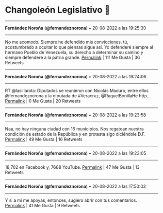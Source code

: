 # Changoleón Legislativo 🙈
*****
**Fernández Noroña** (**@fernandeznorona**) • 20-08-2022 a las 19:25:30
*****
No me acomodo. Siempre he defendido mis convicciones, tú, acostumbrado a ocultar lo que piensas sigue así. Yo defenderé siempre al hermano Pueblo de Venezuela, su derecho a determinar su camino y siempre defenderé a la patria grande.
[Permalink](https://twitter.com/fernandeznorona/status/1561192742557999105) | 111 Me Gusta | 36 Retweets
*****
**Fernández Noroña** (**@fernandeznorona**) • 20-08-2022 a las 19:24:06
*****
RT @lasillarota: Diputados se reunieron con Nicolás Maduro, entre ellos @fernandeznorona y la diputada de #Veracruz, @RaquelBonillaHe  http…
[Permalink](https://twitter.com/fernandeznorona/status/1561192390517555200) | 0 Me Gusta | 20 Retweets
*****
**Fernández Noroña** (**@fernandeznorona**) • 20-08-2022 a las 19:23:58
*****
Naa, no hay ninguna ciudad con 16 municipios. Nos regatean nuestra condición de estado de la República y en protesta sigo diciéndole D.F.
[Permalink](https://twitter.com/fernandeznorona/status/1561192359248945152) | 49 Me Gusta | 16 Retweets
*****
**Fernández Noroña** (**@fernandeznorona**) • 20-08-2022 a las 19:23:05
*****
18,702 en Facebook y, 7688 YouTube.
[Permalink](https://twitter.com/fernandeznorona/status/1561192137307348992) | 47 Me Gusta | 13 Retweets
*****
**Fernández Noroña** (**@fernandeznorona**) • 20-08-2022 a las 17:50:03
*****
Y si a mi me apoyas, entonces, sugiero abrir con tus comentarios.
[Permalink](https://twitter.com/fernandeznorona/status/1561168723968499712) | 41 Me Gusta | 9 Retweets